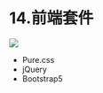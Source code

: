 <style>
.highlight {color:red}
.elegant {color:blue}
</style>

# 14.前端套件

![](https://hackmd.io/_uploads/SyLKVW_dn.png)

- Pure.css
- jQuery
- Bootstrap5